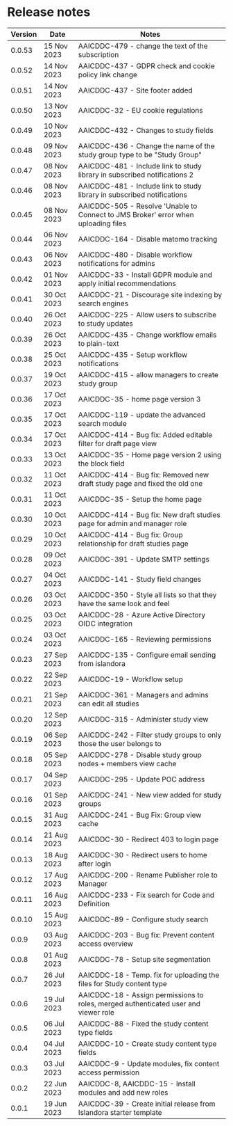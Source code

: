 # Release notes

| Version | Date        | Notes                                                                               |
| ------- | ----------- | ----------------------------------------------------------------------------------- |
| 0.0.53  | 15 Nov 2023 | AAICDDC-479 - change the text of the subscription                                   |
| 0.0.52  | 14 Nov 2023 | AAICDDC-437 - GDPR check and cookie policy link change                              |
| 0.0.51  | 14 Nov 2023 | AAICDDC-437 - Site footer added                                                     |
| 0.0.50  | 13 Nov 2023 | AAICDDC-32 - EU cookie regulations                                                  |
| 0.0.49  | 10 Nov 2023 | AAICDDC-432 - Changes to study fields                                               |
| 0.0.48  | 09 Nov 2023 | AAICDDC-436 - Change the name of the study group type to be "Study Group"           |
| 0.0.47  | 08 Nov 2023 | AAICDDC-481 - Include link to study library in subscribed notifications 2           |
| 0.0.46  | 08 Nov 2023 | AAICDDC-481 - Include link to study library in subscribed notifications             |
| 0.0.45  | 08 Nov 2023 | AAICDDC-505 - Resolve 'Unable to Connect to JMS Broker' error when uploading files  |
| 0.0.44  | 06 Nov 2023 | AAICDDC-164 - Disable matomo tracking                                               |
| 0.0.43  | 06 Nov 2023 | AAICDDC-480 - Disable workflow notifications for admins                             |
| 0.0.42  | 01 Nov 2023 | AAICDDC-33 - Install GDPR module and apply initial recommendations                  |
| 0.0.41  | 30 Oct 2023 | AAICDDC-21 - Discourage site indexing by search engines                             |
| 0.0.40  | 26 Oct 2023 | AAICDDC-225 - Allow users to subscribe to study updates                             |
| 0.0.39  | 26 Oct 2023 | AAICDDC-435 - Change workflow emails to plain-text                                  |
| 0.0.38  | 25 Oct 2023 | AAICDDC-435 - Setup workflow notifications                                          |
| 0.0.37  | 19 Oct 2023 | AAICDDC-415 - allow managers to create study group                                  |
| 0.0.36  | 17 Oct 2023 | AAICDDC-35 - home page version 3                                                    |
| 0.0.35  | 17 Oct 2023 | AAICDDC-119 - update the advanced search module                                     |
| 0.0.34  | 17 Oct 2023 | AAICDDC-414 - Bug fix: Added editable filter for draft page view                    |
| 0.0.33  | 13 Oct 2023 | AAICDDC-35 - Home page version 2 using the block field                              |
| 0.0.32  | 11 Oct 2023 | AAICDDC-414 - Bug fix: Removed new draft study page and fixed the old one           |
| 0.0.31  | 11 Oct 2023 | AAICDDC-35 - Setup the home page                                                    |
| 0.0.30  | 10 Oct 2023 | AAICDDC-414 - Bug fix: New draft studies page for admin and manager role            |
| 0.0.29  | 10 Oct 2023 | AAICDDC-414 - Bug fix: Group relationship for draft studies page                    |
| 0.0.28  | 09 Oct 2023 | AAICDDC-391 - Update SMTP settings                                                  |
| 0.0.27  | 04 Oct 2023 | AAICDDC-141 - Study field changes                                                   |
| 0.0.26  | 03 Oct 2023 | AAICDDC-350 - Style all lists so that they have the same look and feel              |
| 0.0.25  | 03 Oct 2023 | AAICDDC-28 - Azure Active Directory OIDC integration                                |
| 0.0.24  | 03 Oct 2023 | AAICDDC-165 - Reviewing permissions                                                 |
| 0.0.23  | 27 Sep 2023 | AAICDDC-135 - Configure email sending from islandora                                |
| 0.0.22  | 22 Sep 2023 | AAICDDC-19 - Workflow setup                                                         |
| 0.0.21  | 21 Sep 2023 | AAICDDC-361 - Managers and admins can edit all studies                              |
| 0.0.20  | 12 Sep 2023 | AAICDDC-315 - Administer study view                                                 |
| 0.0.19  | 06 Sep 2023 | AAICDDC-242 - Filter study groups to only those the user belongs to                 |
| 0.0.18  | 05 Sep 2023 | AAICDDC-278 - Disable study group nodes + members view cache                        |
| 0.0.17  | 04 Sep 2023 | AAICDDC-295 - Update POC address                                                    |
| 0.0.16  | 01 Sep 2023 | AAICDDC-241 - New view added for study groups                                       |
| 0.0.15  | 31 Aug 2023 | AAICDDC-241 - Bug Fix: Group view cache                                             |
| 0.0.14  | 21 Aug 2023 | AAICDDC-30 - Redirect 403 to login page                                             |
| 0.0.13  | 18 Aug 2023 | AAICDDC-30 - Redirect users to home after login                                     |
| 0.0.12  | 17 Aug 2023 | AAICDDC-200 - Rename Publisher role to Manager                                      |
| 0.0.11  | 16 Aug 2023 | AAICDDC-233 - Fix search for Code and Definition                                    |
| 0.0.10  | 15 Aug 2023 | AAICDDC-89 - Configure study search                                                 |
| 0.0.9   | 03 Aug 2023 | AAICDDC-203 - Bug fix: Prevent content access overview                              |
| 0.0.8   | 01 Aug 2023 | AAICDDC-78 - Setup site segmentation                                                |
| 0.0.7   | 26 Jul 2023 | AAICDDC-18 - Temp. fix for uploading the files for Study content type               |
| 0.0.6   | 19 Jul 2023 | AAICDDC-18 - Assign permissions to roles, merged authenticated user and viewer role |
| 0.0.5   | 06 Jul 2023 | AAICDDC-88 - Fixed the study content type fields                                    |
| 0.0.4   | 04 Jul 2023 | AAICDDC-10 - Create study content type fields                                       |
| 0.0.3   | 03 Jul 2023 | AAICDDC-9 - Update modules, fix content access permission                           |
| 0.0.2   | 22 Jun 2023 | AAICDDC-8, AAICDDC-15 - Install modules and add new roles                           |
| 0.0.1   | 19 Jun 2023 | AAICDDC-39 - Create initial release from Islandora starter template                 |
